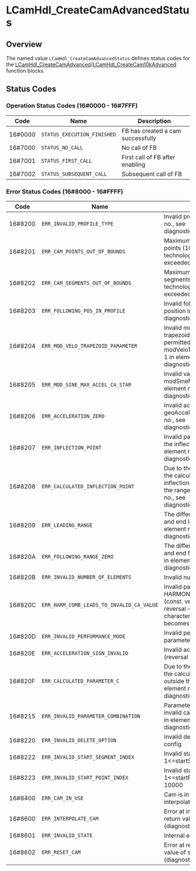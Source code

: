 # LCamHdl_CreateCamAdvancedStatus

## Overview

The named value `LCamHdl_CreateCamAdvancedStatus` defines status codes for the [LCamHdl_CreateCamAdvanced](../../function-blocks/LCamHdl_CreateCamAdvanced.md)/[LCamHdl_CreateCam10kAdvanced](../../function-blocks/LCamHdl_CreateCam10kAdvanced.md) function blocks.

## Status Codes

### Operation Status Codes (16#0000 - 16#7FFF)

| Code | Name | Description |
|------|------|-------------|
| 16#0000 | `STATUS_EXECUTION_FINISHED` | FB has created a cam successfully |
| 16#7000 | `STATUS_NO_CALL` | No call of FB |
| 16#7001 | `STATUS_FIRST_CALL` | First call of FB after enabling |
| 16#7002 | `STATUS_SUBSEQUENT_CALL` | Subsequent call of FB |

### Error Status Codes (16#8000 - 16#FFFF)

| Code | Name | Description |
|------|------|-------------|
| 16#8200 | `ERR_INVALID_PROFILE_TYPE` | Invalid profile type in element no., see diagnostics.errorElementNo |
| 16#8201 | `ERR_CAM_POINTS_OUT_OF_BOUNDS` | Maximum number of cam points (1000 / 10000) of the technology object was exceeded |
| 16#8202 | `ERR_CAM_SEGMENTS_OUT_OF_BOUNDS` | Maximum number of cam segments (50) of the technology object was exceeded |
| 16#8203 | `ERR_FOLLOWING_POS_IN_PROFILE` | Invalid following start or end position in element no., see diagnostics.errorElementNo |
| 16#8204 | `ERR_MOD_VELO_TRAPEZOID_PARAMETER` | Invalid modified velocity trapezoid parameter C, permitted values: 0 < modVeloTrapezoidParameter<= 1 in element no., see diagnostics.errorElementNo |
| 16#8205 | `ERR_MOD_SINE_MAX_ACCEL_CA_STAR` | Invalid value modSineMaxAccelCaStar in element no., see diagnostics.errorElementNo |
| 16#8206 | `ERR_ACCELERATION_ZERO` | Invalid acceleration preset geoAccelStart/End in element no., see diagnostics.errorElementNo |
| 16#8207 | `ERR_INFLECTION_POINT` | Invalid parameter for shifting the inflection point (0< λ<1) in element no., see diagnostics.errorElementNo |
| 16#8208 | `ERR_CALCULATED_INFLECTION_POINT` | Due to the parameterization, the calculated shifting of the inflection point (λ) is outside the range (0< λ<1) in element no., see diagnostics.errorElementNo |
| 16#8209 | `ERR_LEADING_RANGE` | The difference between start and end leading value is <= 0 in element no., see diagnostics.errorElementNo |
| 16#820A | `ERR_FOLLOWING_RANGE_ZERO` | The difference between start and end following value is zero in element no., see diagnostics.errorElementNo |
| 16#820B | `ERR_INVALID_NUMBER_OF_ELEMENTS` | Invalid number of cam elements |
| 16#820C | `ERR_HARM_COMB_LEADS_TO_INVALID_CA_VALUE` | Invalid parameterization of HARMONIC_COMBINATION (const. velocity – reversal / reversal – const. velocity), characteristic value Ca becomes invalid |
| 16#820D | `ERR_INVALID_PERFORMANCE_MODE` | Invalid performance mode parameter |
| 16#820E | `ERR_ACCELERATION_SIGN_INVALID` | Invalid acceleration sign (reversal point) |
| 16#820F | `ERR_CALCULATED_PARAMETER_C` | Due to the parameterization, the calculated value for c is outside the range (0< c <=1) in element no., see diagnostics.errorElementNo |
| 16#8215 | `ERR_INVALID_PARAMETER_COMBINATION` | Parameter combination leads to invalid calculated coefficients in element no., see diagnostics.errorElementNo |
| 16#8220 | `ERR_INVALID_DELETE_OPTION` | Invalid delete option - check config |
| 16#8222 | `ERR_INVALID_START_SEGMENT_INDEX` | Invalid startSegmentIndex, 1<=startSegmentIndex <=50 |
| 16#8223 | `ERR_INVALID_START_POINT_INDEX` | Invalid startPointIndex, 1<=startPointIndex <=1000 / 10000 |
| 16#8400 | `ERR_CAM_IN_USE` | Cam is in use and can't be interpolated |
| 16#8600 | `ERR_INTERPOLATE_CAM` | Error at interpolate cam – see return value of system function (diagnostics.subfunctionStatus) |
| 16#8601 | `ERR_INVALID_STATE` | Internal error, invalid state |
| 16#8602 | `ERR_RESET_CAM` | Error at reset cam – see return value of system function (diagnostics.subfunctionStatus) |
